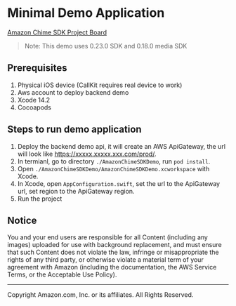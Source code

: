 # Minimal Demo Application
[Amazon Chime SDK Project Board](https://aws.github.io/amazon-chime-sdk-js/modules/projectboard.html)

> Note: This demo uses 0.23.0 SDK and 0.18.0 media SDK

## Prerequisites

1. Physical iOS device (CallKit requires real device to work)
2. Aws account to deploy backend demo
3. Xcode 14.2
4. Cocoapods

## Steps to run demo application
1. Deploy the backend demo api, it will create an AWS ApiGateway, the url will look like https://xxxxx.xxxxx.xxx.com/prod/.
2. In termianl, go to directory `./AmazonChimeSDKDemo`, run `pod install`.
3. Open `./AmazonChimeSDKDemo/AmazonChimeSDKDemo.xcworkspace` with Xcode.
4. In Xcode, open `AppConfiguration.swift`, set the url to the ApiGateway url, set region to the ApiGateway region.
5. Run the project 

## Notice
You and your end users are responsible for all Content (including any images) uploaded for use with background replacement, and must ensure that such Content does not violate the law, infringe or misappropriate the rights of any third party, or otherwise violate a material term of your agreement with Amazon (including the documentation, the AWS Service Terms, or the Acceptable Use Policy).

---

Copyright Amazon.com, Inc. or its affiliates. All Rights Reserved.
